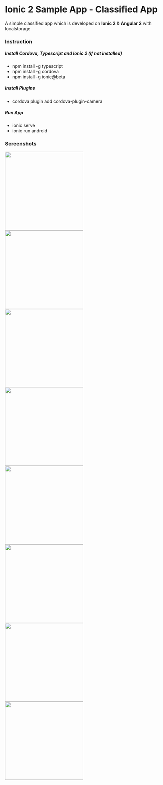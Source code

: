 # Ionic 2 Sample App - Classified App

A simple classified app which is developed on **Ionic 2** & **Angular 2** with localstorage


### Instruction

##### Install Cordova, Typescript and Ionic 2 (if not installed)

- npm install -g typescript
- npm install -g cordova
- npm install -g ionic@beta

##### Install Plugins

- cordova plugin add cordova-plugin-camera

##### Run App

- ionic serve 
- ionic run android



### Screenshots

<a href="http://i.imgur.com/8VBKTfl.png"><img src="http://i.imgur.com/8VBKTfl.png" align="left" width="250"></a>
<a href="http://i.imgur.com/5wT3eid.png"><img src="http://i.imgur.com/5wT3eid.png" align="left" width="250" ></a>
<a href="http://i.imgur.com/vmoJBKa.png"><img src="http://i.imgur.com/vmoJBKa.png" align="left" width="250" ></a>
<a href="http://i.imgur.com/Xp2lrs3.png"><img src="http://i.imgur.com/Xp2lrs3.png" align="left" width="250" ></a>
<a href="http://i.imgur.com/CXInkM8.png"><img src="http://i.imgur.com/CXInkM8.png" align="left" width="250" ></a>
<a href="http://i.imgur.com/cZ2WFp5.png"><img src="http://i.imgur.com/cZ2WFp5.png" align="left" width="250" ></a>
<a href="http://i.imgur.com/gNsPALR.png"><img src="http://i.imgur.com/gNsPALR.png" align="left" width="250" ></a>
<a href="http://i.imgur.com/Rz3Bmia.png"><img src="http://i.imgur.com/Rz3Bmia.png" align="left" width="250" ></a>
